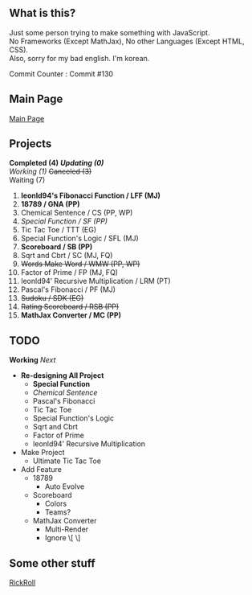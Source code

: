 ## What is this?
Just some person trying to make something with JavaScript.  
No Frameworks (Except MathJax), No other Languages (Except HTML, CSS).  
Also, sorry for my bad english. I'm korean.

Commit Counter : Commit #130

## Main Page
[Main Page](https://hibye1217.github.io/Page/Main.html)

## Projects
**Completed (4)** ***Updating (0)***  
*Working (1)* ~~Canceled (3)~~  
Waiting (7)
1. **leonld94's Fibonacci Function / LFF (MJ)**
2. **18789 / GNA (PP)**
3. Chemical Sentence / CS (PP, WP)
4. *Special Function / SF (PP)*
5. Tic Tac Toe / TTT (EG)
6. Special Function's Logic / SFL (MJ)
7. **Scoreboard / SB (PP)**
8. Sqrt and Cbrt / SC (MJ, FQ)
9. ~~Words Make Word / WMW (PP, WP)~~
10. Factor of Prime / FP (MJ, FQ)
11. leonld94' Recursive Multiplication / LRM (PT)
12. Pascal's Fibonacci / PF (MJ)
13. ~~Sudoku / SDK (EG)~~
14. ~~Rating Scoreboard / RSB (PP)~~
15. **MathJax Converter / MC (PP)**

## TODO
**Working** *Next*

- **Re-designing All Project**
  - **Special Function**
  - *Chemical Sentence*
  - Pascal's Fibonacci
  - Tic Tac Toe
  - Special Function's Logic
  - Sqrt and Cbrt
  - Factor of Prime
  - leonld94' Recursive Multiplication
- Make Project
  - Ultimate Tic Tac Toe
- Add Feature
  - 18789
    - Auto Evolve
  - Scoreboard
    - Colors
    - Teams?
  - MathJax Converter
    - Multi-Render
    - Ignore \\[ \\]

## Some other stuff
[RickRoll](https://www.youtube.com/watch?v=dQw4w9WgXcQ)